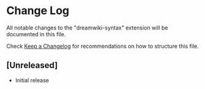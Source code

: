 # Change Log

All notable changes to the "dreamwiki-syntax" extension will be documented in this file.

Check [Keep a Changelog](http://keepachangelog.com/) for recommendations on how to structure this file.

## [Unreleased]

- Initial release